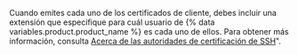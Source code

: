 Cuando emites cada uno de los certificados de cliente, debes incluir una extensión que especifique para cuál usuario de {% data variables.product.product_name %} es cada uno de ellos. Para obtener más información, consulta [Acerca de las autoridades de certificación de SSH](/articles/about-ssh-certificate-authorities)".
